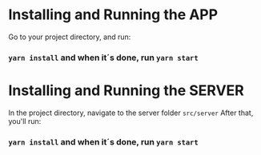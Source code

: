 # Installing and Running the APP 

Go to your project directory, and run:
### `yarn install` and when it´s done, run `yarn start`

# Installing and Running the SERVER

In the project directory, navigate to the server folder `src/server`
After that, you'll run: 
### `yarn install` and when it´s done, run `yarn start`
